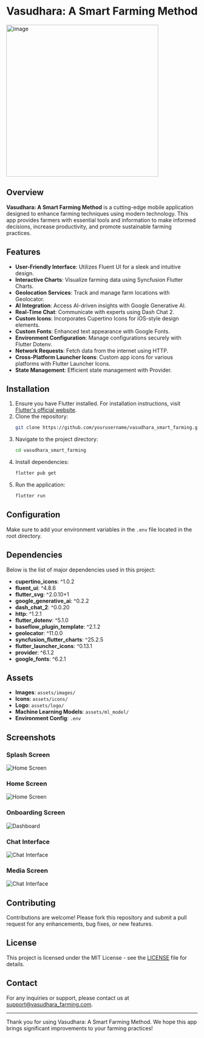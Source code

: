 # Vasudhara: A Smart Farming Method


<img src="assets/logo/company.png" alt="image" style="width:400px;height:auto;">

## Overview

**Vasudhara: A Smart Farming Method** is a cutting-edge mobile application designed to enhance farming techniques using modern technology. This app provides farmers with essential tools and information to make informed decisions, increase productivity, and promote sustainable farming practices.

## Features

- **User-Friendly Interface**: Utilizes Fluent UI for a sleek and intuitive design.
- **Interactive Charts**: Visualize farming data using Syncfusion Flutter Charts.
- **Geolocation Services**: Track and manage farm locations with Geolocator.
- **AI Integration**: Access AI-driven insights with Google Generative AI.
- **Real-Time Chat**: Communicate with experts using Dash Chat 2.
- **Custom Icons**: Incorporates Cupertino Icons for iOS-style design elements.
- **Custom Fonts**: Enhanced text appearance with Google Fonts.
- **Environment Configuration**: Manage configurations securely with Flutter Dotenv.
- **Network Requests**: Fetch data from the internet using HTTP.
- **Cross-Platform Launcher Icons**: Custom app icons for various platforms with Flutter Launcher Icons.
- **State Management**: Efficient state management with Provider.

## Installation

1. Ensure you have Flutter installed. For installation instructions, visit [Flutter's official website](https://flutter.dev).
2. Clone the repository:
    ```sh
    git clone https://github.com/yourusername/vasudhara_smart_farming.git
    ```
3. Navigate to the project directory:
    ```sh
    cd vasudhara_smart_farming
    ```
4. Install dependencies:
    ```sh
    flutter pub get
    ```
5. Run the application:
    ```sh
    flutter run
    ```

## Configuration

Make sure to add your environment variables in the `.env` file located in the root directory.

## Dependencies

Below is the list of major dependencies used in this project:

- **cupertino_icons**: ^1.0.2
- **fluent_ui**: ^4.8.6
- **flutter_svg**: ^2.0.10+1
- **google_generative_ai**: ^0.2.2
- **dash_chat_2**: ^0.0.20
- **http**: ^1.2.1
- **flutter_dotenv**: ^5.1.0
- **baseflow_plugin_template**: ^2.1.2
- **geolocator**: ^11.0.0
- **syncfusion_flutter_charts**: ^25.2.5
- **flutter_launcher_icons**: ^0.13.1
- **provider**: ^6.1.2
- **google_fonts**: ^6.2.1

## Assets

- **Images**: `assets/images/`
- **Icons**: `assets/icons/`
- **Logo**: `assets/logo/`
- **Machine Learning Models**: `assets/ml_model/`
- **Environment Config**: `.env`

## Screenshots

### Splash Screen
![Home Screen](assets/screenshorts/interface.png)

### Home Screen
![Home Screen](assets/screenshorts/home.png)

### Onboarding Screen
![Dashboard](assets/screenshorts/onboarding.png)

### Chat Interface
![Chat Interface](assets/screenshorts/chat.png)

### Media Screen
![Chat Interface](assets/screenshorts/media.png)

## Contributing

Contributions are welcome! Please fork this repository and submit a pull request for any enhancements, bug fixes, or new features.

## License

This project is licensed under the MIT License - see the [LICENSE](LICENSE) file for details.

## Contact

For any inquiries or support, please contact us at [support@vasudhara_farming.com](mailto:support@vasudhara_farming.com).

---

Thank you for using Vasudhara: A Smart Farming Method. We hope this app brings significant improvements to your farming practices!
